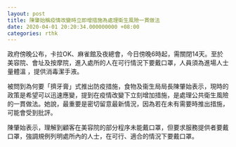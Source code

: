 ```yaml
---
layout: post
title: 陳肇始稱疫情改變時立即增措施為處理衛生風險一貫做法
date: 2020-04-01 20:20:34.000000000 +08:00
categories: rthk
---
```


政府傍晚公布，卡拉OK、麻雀館及夜總會，今日傍晚6時起，需關閉14天。至於美容院、會址及按摩院，進入處所的人在可行情況下要戴口罩，人員須為進場人士量體溫 ，提供消毒潔手液。

被問到為何要「擠牙膏」式推出防疫措施，食物及衞生局局長陳肇始表示，現時的政策是希望可以迅速應變，提到在疫情改變下立刻增加措施，是處理公共衛生風險的一貫做法。她說，最重要是密切留意最新情況，因為若在未有需要時推出措施，可能會受到批評。

陳肇始表示，理解到顧客在美容院的部分程序未能戴口罩，但要求服務提供者要戴口罩，強調規例列明處所內的人士，在可行、適合的情況下要戴口罩。
